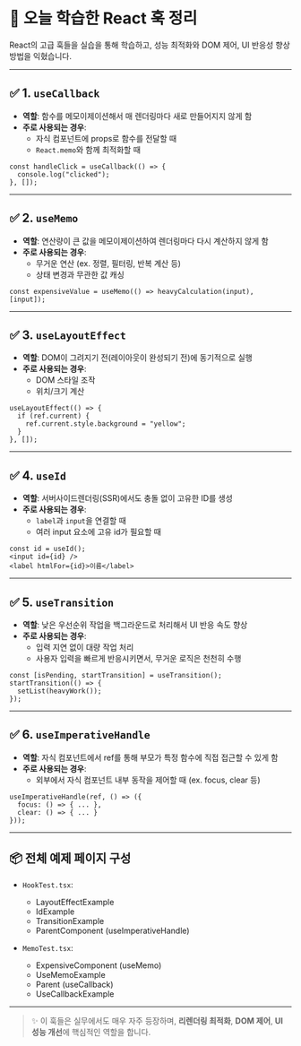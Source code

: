 
# 🧠 오늘 학습한 React 훅 정리

React의 고급 훅들을 실습을 통해 학습하고, 성능 최적화와 DOM 제어, UI 반응성 향상 방법을 익혔습니다.

---

## ✅ 1. `useCallback`

- **역할**: 함수를 메모이제이션해서 매 렌더링마다 새로 만들어지지 않게 함
- **주로 사용되는 경우**: 
  - 자식 컴포넌트에 props로 함수를 전달할 때
  - `React.memo`와 함께 최적화할 때

```tsx
const handleClick = useCallback(() => {
  console.log("clicked");
}, []);
```

---

## ✅ 2. `useMemo`

- **역할**: 연산량이 큰 값을 메모이제이션하여 렌더링마다 다시 계산하지 않게 함
- **주로 사용되는 경우**:
  - 무거운 연산 (ex. 정렬, 필터링, 반복 계산 등)
  - 상태 변경과 무관한 값 캐싱

```tsx
const expensiveValue = useMemo(() => heavyCalculation(input), [input]);
```

---

## ✅ 3. `useLayoutEffect`

- **역할**: DOM이 그려지기 전(레이아웃이 완성되기 전)에 동기적으로 실행
- **주로 사용되는 경우**:
  - DOM 스타일 조작
  - 위치/크기 계산

```tsx
useLayoutEffect(() => {
  if (ref.current) {
    ref.current.style.background = "yellow";
  }
}, []);
```

---

## ✅ 4. `useId`

- **역할**: 서버사이드렌더링(SSR)에서도 충돌 없이 고유한 ID를 생성
- **주로 사용되는 경우**:
  - `label`과 `input`을 연결할 때
  - 여러 input 요소에 고유 id가 필요할 때

```tsx
const id = useId();
<input id={id} />
<label htmlFor={id}>이름</label>
```

---

## ✅ 5. `useTransition`

- **역할**: 낮은 우선순위 작업을 백그라운드로 처리해서 UI 반응 속도 향상
- **주로 사용되는 경우**:
  - 입력 지연 없이 대량 작업 처리
  - 사용자 입력을 빠르게 반응시키면서, 무거운 로직은 천천히 수행

```tsx
const [isPending, startTransition] = useTransition();
startTransition(() => {
  setList(heavyWork());
});
```

---

## ✅ 6. `useImperativeHandle`

- **역할**: 자식 컴포넌트에서 ref를 통해 부모가 특정 함수에 직접 접근할 수 있게 함
- **주로 사용되는 경우**:
  - 외부에서 자식 컴포넌트 내부 동작을 제어할 때 (ex. focus, clear 등)

```tsx
useImperativeHandle(ref, () => ({
  focus: () => { ... },
  clear: () => { ... }
}));
```

---

## 📦 전체 예제 페이지 구성

- `HookTest.tsx`:
  - LayoutEffectExample
  - IdExample
  - TransitionExample
  - ParentComponent (useImperativeHandle)

- `MemoTest.tsx`:
  - ExpensiveComponent (useMemo)
  - UseMemoExample
  - Parent (useCallback)
  - UseCallbackExample

---

> ✨ 이 훅들은 실무에서도 매우 자주 등장하며, **리렌더링 최적화**, **DOM 제어**, **UI 성능 개선**에 핵심적인 역할을 합니다.
